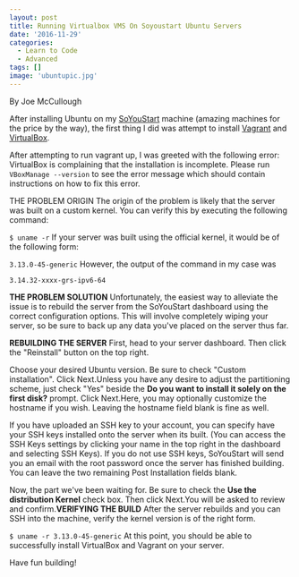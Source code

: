 ```yaml
---
layout: post
title: Running Virtualbox VMS On Soyoustart Ubuntu Servers
date: '2016-11-29'
categories:
  - Learn to Code
  - Advanced
tags: []
image: 'ubuntupic.jpg'
---
```


By Joe McCullough

After installing Ubuntu on my [SoYouStart](https://www.soyoustart.com/us/) machine (amazing machines for the price by the way), the first thing I did was attempt to install [Vagrant](https://www.vagrantup.com/) and [VirtualBox](https://www.virtualbox.org/wiki/Downloads).

After attempting to run vagrant up, I was greeted with the following error:
VirtualBox is complaining that the installation is incomplete. Please
run `VBoxManage --version` to see the error message which should contain
instructions on how to fix this error.

THE PROBLEM ORIGIN
The origin of the problem is likely that the server was built on a custom kernel. You can verify this by executing the following command:

`$ uname -r`
If your server was built using the official kernel, it would be of the following form:

`3.13.0-45-generic`
However, the output of the command in my case was

`3.14.32-xxxx-grs-ipv6-64`

**THE PROBLEM SOLUTION**
Unfortunately, the easiest way to alleviate the issue is to rebuild the server from the SoYouStart dashboard using the correct configuration options. This will involve completely wiping your server, so be sure to back up any data you've placed on the server thus far.

**REBUILDING THE SERVER**
First, head to your server dashboard. Then click the "Reinstall" button on the top right.

Choose your desired Ubuntu version. Be sure to check "Custom installation". Click Next.Unless you have any desire to adjust the partitioning scheme, just check "Yes" beside the **Do you want to install it solely on the first disk?** prompt. Click Next.Here, you may optionally customize the hostname if you wish. Leaving the hostname field blank is fine as well.

If you have uploaded an SSH key to your account, you can specify have your SSH keys installed onto the server when its built. (You can access the SSH Keys settings by clicking your name in the top right in the dashboard and selecting SSH Keys). If you do not use SSH keys, SoYouStart will send you an email with the root password once the server has finished building. You can leave the two remaining Post Installation fields blank.

Now, the part we've been waiting for. Be sure to check the **Use the distribution Kernel** check box. Then click Next.You will be asked to review and confirm.**VERIFYING THE BUILD**
After the server rebuilds and you can SSH into the machine, verify the kernel version is of the right form.

`$ uname -r 3.13.0-45-generic`
At this point, you should be able to successfully install VirtualBox and Vagrant on your server.

Have fun building!
